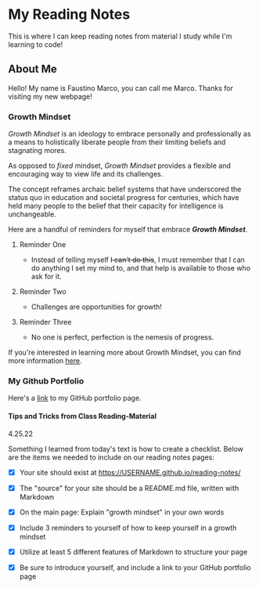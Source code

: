 # My Reading Notes

This is where I can keep reading notes from material I study while I'm learning to code!

## About Me
Hello! My name is Faustino Marco, you can call me Marco. Thanks for visiting my new webpage!

### Growth Mindset

*Growth Mindset* is an ideology to embrace personally and professionally as a means to holistically liberate people from their limiting beliefs and stagnating mores.

As opposed to *fixed* mindset, *Growth Mindset* provides a flexible and encouraging way to view life and its challenges. 

The concept reframes archaic belief systems that have underscored the status quo in education and societal progress for centuries, which have held many people to the belief that their capacity for intelligence is unchangeable.

Here are a handful of reminders for myself that embrace ***Growth Mindset***.

1. Reminder One

   - Instead of telling myself ~~I can't do this~~, I must remember that I can do anything I set my mind to, and that help is available to those who ask for it.

2. Reminder Two

   - Challenges are opportunities for growth!

3. Reminder Three

   - No one is perfect, perfection is the nemesis of progress.

If you're interested in learning more about Growth Mindset, you can find more information [here](https://www.atlassian.com/blog/inside-atlassian/growth-mindset).

### My Github Portfolio

Here's a [link](https://github.com/faustino-marco) to my GitHub portfolio page.

#### Tips and Tricks from Class Reading-Material


4.25.22

Something I learned from today's text is how to create a checklist. Below are the items we needed to include on our reading notes pages:

- [x]    Your site should exist at https://USERNAME.github.io/reading-notes/
- [x]    The "source" for your site should be a README.md file, written with Markdown
- [x]    On the main page: Explain "growth mindset" in your own words
- [x]    Include 3 reminders to yourself of how to keep yourself in a growth mindset
- [x]    Utilize at least 5 different features of Markdown to structure your page
- [x]    Be sure to introduce yourself, and include a link to your GitHub portfolio page








